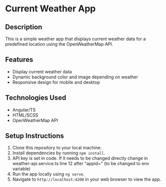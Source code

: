 # Current Weather App

## Description
This is a simple weather app that displays current weather data for a predefined location using the OpenWeatherMap API.

## Features
- Display current weather data
- Dynamic background color and image depending on weather
- Responsive design for mobile and desktop

## Technologies Used
- Angular/TS
- HTML/SCSS
- OpenWeatherMap API

## Setup Instructions
1. Clone this repository to your local machine.
2. Install dependencies by running `npm install`.
3. API key is set in code. If it needs to be changed directly change in weather-api.service.ts line 12 after "appid=" (to be changed to env variable)
4. Run the app locally using `ng serve`.
5. Navigate to `http://localhost:4200` in your web browser to view the app.

 
